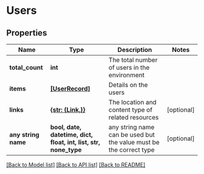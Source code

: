 # Users


## Properties
Name | Type | Description | Notes
------------ | ------------- | ------------- | -------------
**total_count** | **int** | The total number of users in the environment | 
**items** | [**[UserRecord]**](UserRecord.md) | Details on the users | 
**links** | [**{str: (Link,)}**](Link.md) | The location and content type of related resources | [optional] 
**any string name** | **bool, date, datetime, dict, float, int, list, str, none_type** | any string name can be used but the value must be the correct type | [optional]

[[Back to Model list]](../README.md#documentation-for-models) [[Back to API list]](../README.md#documentation-for-api-endpoints) [[Back to README]](../README.md)


